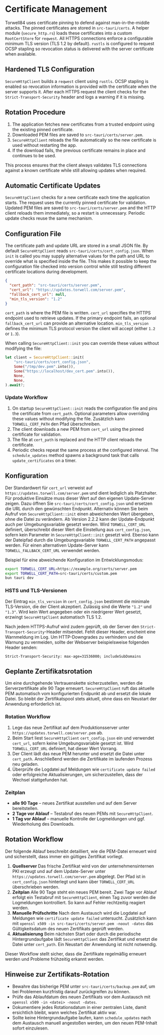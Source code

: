 # Certificate Management

Torwell84 uses certificate pinning to defend against man-in-the-middle attacks. The pinned certificates are stored in `src-tauri/certs`. A helper module (`secure_http.rs`) loads these certificates into a custom `RootCertStore` for `reqwest`.
All HTTPS connections enforce a configurable minimum TLS version (TLS&nbsp;1.2 by default). `rustls` is configured to request OCSP stapling so revocation status is delivered with the server certificate when available.

## Hardened TLS Configuration

`SecureHttpClient` builds a `reqwest` client using `rustls`. OCSP stapling is
enabled so revocation information is provided with the certificate when the
server supports it. After each HTTPS request the client checks for the
`Strict-Transport-Security` header and logs a warning if it is missing.

## Rotation Procedure

1. The application fetches new certificates from a trusted endpoint using the existing pinned certificate.
2. Downloaded PEM files are saved to `src-tauri/certs/server.pem`.
3. `SecureHttpClient` reloads the file automatically so the new certificate is used without restarting the app.
4. If the download fails, the previous certificate remains in place and continues to be used.

This process ensures that the client always validates TLS connections against a known certificate while still allowing updates when required.

## Automatic Certificate Updates

`SecureHttpClient` checks for a new certificate each time the application
starts. The request uses the currently pinned certificate for validation.
Updated PEM files are saved to `src-tauri/certs/server.pem` and the HTTP client
reloads them immediately, so a restart is unnecessary. Periodic update checks
reuse the same mechanism.

## Configuration File

The certificate path and update URL are stored in a small JSON file. By default
`SecureHttpClient` reads `src-tauri/certs/cert_config.json`. When `init` is
called you may supply alternative values for the path and URL to override what
is specified inside the file.  This makes it possible to keep the configuration
file checked into version control while still testing different certificate
locations during development.

```json
{
  "cert_path": "src-tauri/certs/server.pem",
  "cert_url": "https://updates.torwell.com/server.pem",
  "fallback_cert_url": null,
  "min_tls_version": "1.2"
}
```

`cert_path` is where the PEM file is written. `cert_url` specifies the HTTPS
endpoint used to retrieve updates. If the primary endpoint fails, an optional
`fallback_cert_url` can provide an alternative location. `min_tls_version`
defines the minimum TLS protocol version the client will accept (either `1.2`
or `1.3`).

When calling `SecureHttpClient::init` you can override these values without
modifying the file:

```rust
let client = SecureHttpClient::init(
    "src-tauri/certs/cert_config.json",
    Some("/tmp/dev.pem".into()),
    Some("https://localhost/dev_cert.pem".into()),
    None,
    None,
).await?;
```

### Update Workflow

1. On startup `SecureHttpClient::init` reads the configuration file and pins the
   certificate from `cert_path`. Optional parameters allow overriding these
   values without modifying the file.
   Zusätzlich kann `TORWELL_CERT_PATH` den Pfad überschreiben.
2. The client downloads a new PEM from `cert_url` using the pinned certificate
   for validation.
3. The file at `cert_path` is replaced and the HTTP client reloads the
   certificate.
4. Periodic checks repeat the same process at the configured interval. The
   `schedule_updates` method spawns a background task that calls
   `update_certificates` on a timer.

## Konfiguration

Der Standardwert für `cert_url` verweist auf `https://updates.torwell.com/server.pem` und dient lediglich als Platzhalter.
Für produktive Einsätze muss dieser Wert auf den eigenen Update-Server zeigen.
Dazu öffnen Sie `src-tauri/certs/cert_config.json` und ersetzen die URL durch den gewünschten Endpunkt.
Alternativ können Sie beim Aufruf von `SecureHttpClient::init` einen abweichenden Wert übergeben, ohne die Datei zu verändern.
Ab Version 2.2.2 kann der Update-Endpunkt auch per Umgebungsvariable gesetzt werden.
Wird `TORWELL_CERT_URL` definiert, überschreibt dieser Wert die Einstellung aus
`cert_config.json`, sofern kein Parameter in `SecureHttpClient::init` gesetzt
wird. Ebenso kann der Dateipfad durch die Umgebungsvariable
`TORWELL_CERT_PATH` angepasst werden. Für einen alternativen Update-Server kann
`TORWELL_FALLBACK_CERT_URL` verwendet werden.

Beispiel für eine abweichende Konfiguration im Entwicklungsmodus:

```bash
export TORWELL_CERT_URL=https://example.org/certs/server.pem
export TORWELL_CERT_PATH=src-tauri/certs/custom.pem
bun tauri dev
```

### HSTS und TLS-Versionen

Der Eintrag `min_tls_version` in `cert_config.json` bestimmt die minimale
TLS-Version, die der Client akzeptiert. Zulässig sind die Werte `"1.2"` und
`"1.3"`. Wird kein Wert angegeben oder ein niedrigerer Wert gesetzt, erzwingt
`SecureHttpClient` automatisch TLS&nbsp;1.2.

Nach jedem HTTPS-Aufruf wird zudem geprüft, ob der Server den
`Strict-Transport-Security`-Header mitsendet. Fehlt dieser Header, erscheint eine
Warnmeldung im Log. Um HTTP-Downgrades zu verhindern und die Warnung zu
vermeiden, sollte der Webserver beispielsweise folgenden Header senden:

```
Strict-Transport-Security: max-age=31536000; includeSubDomains
```

## Geplante Zertifikatsrotation

Um eine durchgehende Vertrauenskette sicherzustellen, werden die
Serverzertifikate alle 90 Tage erneuert. `SecureHttpClient` ruft das
aktuelle PEM automatisch vom konfigurierten Endpunkt ab und ersetzt die
lokale Datei. So bleibt der Zertifikatspool stets aktuell, ohne dass ein
Neustart der Anwendung erforderlich ist.

### Rotation Workflow

1. Lege das neue Zertifikat auf dem Produktionsserver unter
   `https://updates.torwell.com/server.pem` ab.
2. Beim Start liest `SecureHttpClient` `cert_config.json` ein und
   verwendet `cert_url`, sofern keine Umgebungsvariable gesetzt ist.
   Wird `TORWELL_CERT_URL` definiert, hat dieser Wert Vorrang.
3. Der Client lädt das neue PEM herunter und ersetzt die Datei unter
   `cert_path`. Anschließend werden die Zertifikate im laufenden Prozess
   neu geladen.
4. Überprüfe die Logdatei auf Meldungen wie
   `certificate update failed` oder erfolgreiche Aktualisierungen, um
   sicherzustellen, dass der Wechsel stattgefunden hat.

### Zeitplan

- **alle 90 Tage** – neues Zertifikat ausstellen und auf dem Server
  bereitstellen.
- **2 Tage vor Ablauf** – Testabruf des neuen PEMs mit `SecureHttpClient`.
- **1 Tag vor Ablauf** – manuelle Kontrolle der Logmeldungen und ggf.
  Wiederholung des Downloads.

## Rotation Workflow

Der folgende Ablauf beschreibt detailliert, wie die PEM-Datei erneuert wird und
sicherstellt, dass immer ein gültiges Zertifikat vorliegt.

1. **Quellserver**
   Das frische Zertifikat wird von der unternehmensinternen PKI erzeugt und auf
   dem Update-Server unter `https://updates.torwell.com/server.pem` abgelegt. Der
   Pfad ist in `cert_config.json` hinterlegt und kann über
   `TORWELL_CERT_URL` überschrieben werden.
2. **Zeitplan**
   Alle 90 Tage steht ein neues PEM bereit. Zwei Tage vor Ablauf erfolgt ein
   Testabruf mit `SecureHttpClient`, einen Tag zuvor werden die Logmeldungen
   kontrolliert. So kann auf Fehler rechtzeitig reagiert werden.
3. **Manuelle Prüfschritte**
   Nach dem Austausch wird die Logdatei auf Meldungen wie
   `certificate update failed` untersucht. Zusätzlich kann mit
   `openssl x509 -in src-tauri/certs/server.pem -noout -dates` das
   Gültigkeitsdatum des neuen Zertifikats geprüft werden.
4. **Aktualisierung**
   Beim nächsten Start oder durch die periodische Hintergrundaufgabe lädt
   `SecureHttpClient` das Zertifikat und ersetzt die Datei unter `cert_path`.
   Ein Neustart der Anwendung ist nicht notwendig.

Dieser Workflow stellt sicher, dass die Zertifikate regelmäßig erneuert werden
und Probleme frühzeitig erkannt werden.

## Hinweise zur Zertifikats-Rotation

- Bewahre das bisherige PEM unter `src-tauri/certs/backup.pem` auf, um bei
  Problemen kurzfristig darauf zurückgreifen zu können.
- Prüfe das Ablaufdatum des neuen Zertifikats vor dem Austausch mit
  `openssl x509 -in <datei> -noout -dates`.
- Dokumentiere jedes Rotationsdatum in einer zentralen Liste, damit ersichtlich
  bleibt, wann welches Zertifikat aktiv war.
- Sollte keine Hintergrundaufgabe laufen, kann `schedule_updates` nach dem
  Austausch manuell angestoßen werden, um den neuen PEM-Inhalt sofort
  einzulesen.
